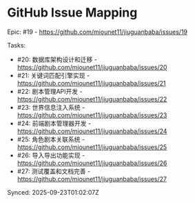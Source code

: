 # GitHub Issue Mapping

Epic: #19 - https://github.com/miounet11/jiuguanbaba/issues/19

Tasks:
- #20: 数据库架构设计和迁移 - https://github.com/miounet11/jiuguanbaba/issues/20
- #21: 关键词匹配引擎实现 - https://github.com/miounet11/jiuguanbaba/issues/21
- #22: 剧本管理API开发 - https://github.com/miounet11/jiuguanbaba/issues/22
- #23: 世界信息注入系统 - https://github.com/miounet11/jiuguanbaba/issues/23
- #24: 前端剧本管理器开发 - https://github.com/miounet11/jiuguanbaba/issues/24
- #25: 角色剧本关联系统 - https://github.com/miounet11/jiuguanbaba/issues/25
- #26: 导入导出功能实现 - https://github.com/miounet11/jiuguanbaba/issues/26
- #27: 测试覆盖和文档完善 - https://github.com/miounet11/jiuguanbaba/issues/27

Synced: 2025-09-23T01:02:07Z
